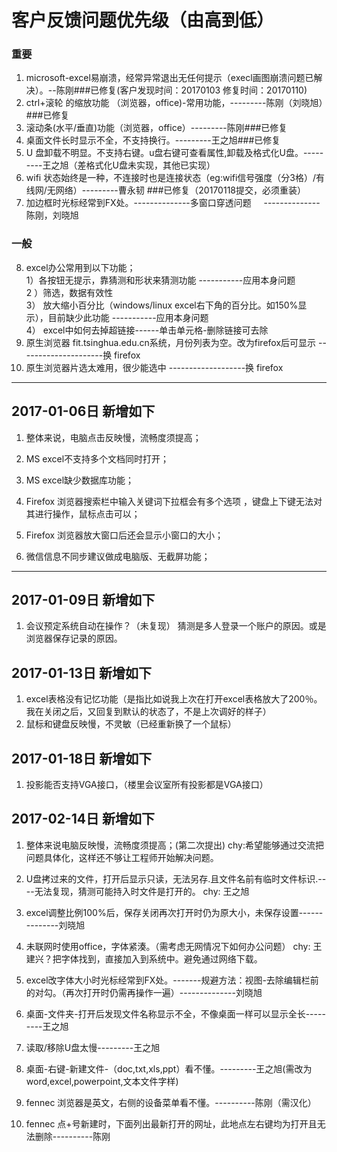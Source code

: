 # 客户反馈问题优先级（由高到低）
### 重要
1. microsoft-excel易崩溃，经常异常退出无任何提示（execl画图崩溃问题已解决）。--陈刚###已修复(客户发现时间：20170103 修复时间：20170110)
2. ctrl+滚轮 的缩放功能 （浏览器，office)-常用功能，---------陈刚（刘晓旭）###已修复
3. 滚动条(水平/垂直)功能（浏览器，office）---------陈刚###已修复
4. 桌面文件长时显示不全，不支持换行。---------王之旭###已修复
5. U 盘卸载不明显。不支持右键。u盘右键可查看属性,卸载及格式化U盘。---------王之旭（差格式化U盘未实现，其他已实现）
6. wifi 状态始终是一种，不连接时也是连接状态（eg:wifi信号强度（分3格）/有线网/无网络）---------曹永韧  ###已修复（20170118提交，必须重装）
7. 加边框时光标经常到FX处。--------------多窗口穿透问题     --------------陈刚，刘晓旭

### 一般   

8. excel办公常用到以下功能；  
      1）各按钮无提示，靠猜测和形状来猜测功能   -----------应用本身问题   
      2 ）筛选，数据有效性     
      3） 放大缩小百分比（windows/linux excel右下角的百分比。如150%显示），目前缺少此功能   -----------应用本身问题   
      4） excel中如何去掉超链接------单击单元格-删除链接可去除       
9. 原生浏览器 fit.tsinghua.edu.cn系统，月份列表为空。改为firefox后可显示  ---------------------换 firefox 
10. 原生浏览器片选太难用，很少能选中  -------------------换 firefox 


-------------------------------------------------------
## 2017-01-06日 新增如下

1. 整体来说，电脑点击反映慢，流畅度须提高；

2. MS excel不支持多个文档同时打开；

3. MS excel缺少数据库功能；

4. Firefox 浏览器搜索栏中输入关键词下拉框会有多个选项 ，键盘上下键无法对其进行操作，鼠标点击可以；

5. Firefox 浏览器放大窗口后还会显示小窗口的大小；

6. 微信信息不同步建议做成电脑版、无截屏功能；

-------------------------------------------------------
## 2017-01-09日 新增如下
1. 会议预定系统自动在操作？（未复现） 猜测是多人登录一个账户的原因。或是浏览器保存记录的原因。

## 2017-01-13日 新增如下
1. excel表格没有记忆功能（是指比如说我上次在打开excel表格放大了200％。我在关闭之后，又回复到默认的状态了，不是上次调好的样子）
2. 鼠标和键盘反映慢，不灵敏（已经重新换了一个鼠标）

## 2017-01-18日 新增如下
1. 投影能否支持VGA接口，（楼里会议室所有投影都是VGA接口）

## 2017-02-14日 新增如下
1. 整体来说电脑反映慢，流畅度须提高；(第二次提出) 
chy:希望能够通过交流把问题具体化，这样还不够让工程师开始解决问题。

2. U盘拷过来的文件，打开后显示只读，无法另存.且文件名前有临时文件标识.----无法复现，猜测可能持入时文件是打开的。
chy: 王之旭

3. excel调整比例100%后，保存关闭再次打开时仍为原大小，未保存设置--------------刘晓旭

4. 未联网时使用office，字体紧湊。（需考虑无网情况下如何办公问题）
chy: 王建兴？把字体找到，直接加入到系统中。避免通过网络下载。

5. excel改字体大小时光标经常到FX处。-------规避方法：视图-去除编辑栏前的对勾。（再次打开时仍需再操作一遍）--------------刘晓旭


6. 桌面-文件夹-打开后发现文件名称显示不全，不像桌面一样可以显示全长---------王之旭
7. 读取/移除U盘太慢---------王之旭
8. 桌面-右键-新建文件-（doc,txt,xls,ppt）看不懂。---------王之旭(需改为word,excel,powerpoint,文本文件字样)

9. fennec 浏览器是英文，右侧的设备菜单看不懂。----------陈刚（需汉化）
10. fennec 点+号新建时，下面列出最新打开的网址，此地点左右键均为打开且无法删除----------陈刚
